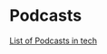 # Podcasts

[List of Podcasts in tech](https://gist.github.com/giggio/d56f6530775e7a3e230a72f74c3b6cfb)